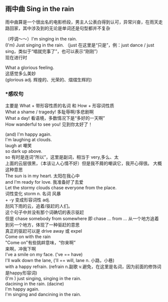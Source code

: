
## 雨中曲 Sing in the rain

雨中曲算是一个很出名的电影桥段，男主人公表白得到认可，异常兴奋，在雨天走路回家，其中涉及到的无论是单词还是句型都并不复杂  

（哼调～～）I'm singing in the rain.  
(I'm) Just singing in the rain.  （just 在这里是“只是”，例：just dance / just sing，类似于“唱就完事了”，也可以表示“刚刚”）  
现在进行时  

What a glorious feeling.  
这感觉多么美妙  
(glorious adj. 辉煌的、光荣的、熠熠生辉的)

### *感叹句
主要是 What + 带形容性质的名词 和 How + 形容词性质  
What a shame / tragedy!  多耻辱啊/多悲剧啊  
What a day!  看语境，多数情况下是“多好的一天啊”  
How wanderful to see you!  见到你太好了！  

(and) I'm happy again.  
I'm laughing at clouds.  
laugh at 嘲笑  
so dark up above.  
so 有时是连词“所以”，这里是副词，相当于 very,多么、太  
上面的云层很黑，（本该让人心情不好）但是我不屑的嘲讽它，我开心得很。 大概这种意思  
The sun is in my heart.  太阳在我心中  
and I'm ready for love.  我准备好了去爱  
Let the stormy clouds chase everyone from the place.  
词性变化 storm n. 名词 风暴  
\+ -y 变成形容词性 adj.  
刮风下雨的云，追着/驱赶的人们。  
这个句子中并没有那个词确切的表示驱赶  
但是 chase somebody from somewhere 即 chase ... from ... 从一个地方追着到另一个地方，体现了一种驱赶的意思  
真正的驱赶可以是 drive away 或 expel  
Come on with the rain  
"Come on"有些挑衅意味，“你来啊”  
来啊，冲我下啊  
I've a smile on my face. ('ve == have)  
I'll walk down the lane, ('ll == will, lane n. 小路，小巷)  
with a happy refrain. (refrain n.副歌 v.避免，在这里是名词，因为前面的修饰词是happy形容词)  
(I'm ) just singing, singing in the rain.  
dacining in the rain. (dacine)  
I'm happy again.  
I'm singing and dancining in the rain.  
